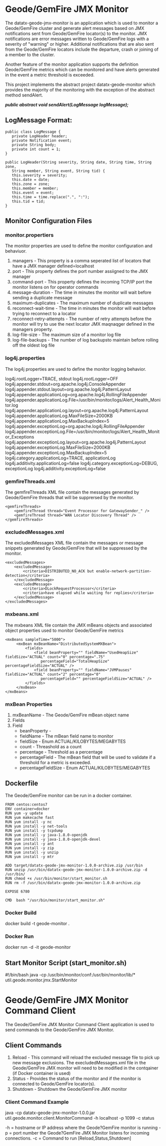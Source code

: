 # Geode/GemFire JMX Monitor

The datatx-geode-jmx-monitor is an application which is used to monitor a Geode/GemFire cluster and generate alert messages based on JMX notifications sent from Geode/GemFire locator(s) to the monitor. JMX notifications are error messages written to Geode/GemFire logs with a severity of "warning" or higher. Additional notifications that are also sent from the Geode/GemFire locators include the departure, crash or joining of a member to the cluster.

Another feature of the monitor application supports the definition Geode/GemFire metrics which can be monitored and have alerts generated in the event a metric threshold is exceeded.

This project implements the abstract project datatx-geode-monitor which provides the majority of the monitoring with the exception of the abstract method sendAlert.

***public abstract void sendAlert(LogMessage logMessage);***

## LogMessage Format:

    public class LogMessage {
       private LogHeader header;
       private Notification event;
       private String body;
       private int count = 1;
    }
    
    public LogHeader(String severity, String date, String time, String zone,
       String member, String event, String tid) {
       this.severity = severity;
       this.date = date;
       this.zone = zone;
       this.member = member;
       this.event = event;
       this.time = time.replace(".", ":");
       this.tid = tid;
    }
    
## Monitor Configuration Files

### monitor.propertiers
The monitor properties are used to define the monitor configuration and behaviuor.

1. managers - This property is a comma seperated list of locators that have a JMX manager defined=localhost
2. port - This property defines the port number assiigned to the JMX manager
3. command-port - This property defines the incoming TCP/IP port the monitor listens on for operator commands
4. message-duration  - The time in minutes the monitor will wait before sending a duplicate message
5. maximum-duplicates - The maximum number of duplicate messages
6. reconnect-wait-time - The time in minutes the monitor will wait before trying to reconnect to a locator  
7. reconnect-retry-attempts - The number of retry attempts before the monitor will try to use the next locator JMX maqnaqger defined in the managers property. 
8. log-file-size - The maximum size of a monitor log file
9. log-file-backups - The number of log backupsto maintain before rolling off the oldest log file

### log4j.properties
The log4j properties are used to define the monitor logging behavior.

log4j.rootLogger=TRACE, stdout
log4j.rootLogger=OFF
log4j.appender.stdout=org.apache.log4j.ConsoleAppender
log4j.appender.stdout.layout=org.apache.log4j.PatternLayout
log4j.appender.applicationLog=org.apache.log4j.RollingFileAppender
log4j.appender.applicationLog.File=/usr/bin/monitor/logs/Alert_Health_Monitor.log
log4j.appender.applicationLog.layout=org.apache.log4j.PatternLayout
log4j.appender.applicationLog.MaxFileSize=2000KB
log4j.appender.applicationLog.MaxBackupIndex=5
log4j.appender.exceptionLog=org.apache.log4j.RollingFileAppender
log4j.appender.exceptionLog.File=/usr/bin/monitor/logs/Alert_Health_Monitor_Exceptions
log4j.appender.exceptionLog.layout=org.apache.log4j.PatternLayout
log4j.appender.exceptionLog.MaxFileSize=2000KB
log4j.appender.exceptionLog.MaxBackupIndex=5
log4j.category.applicationLog=TRACE, applicationLog
log4j.additivity.applicationLog=false
log4j.category.exceptionLog=DEBUG, exceptionLog
log4j.additivity.exceptionLog=false

### gemfireThreads.xml
The gemfireThreads XML file contain the messages generated by Geode/GemFire threads that will be supprersed by the monitor.

    <gemfireThreads>
        <gemfireThread thread="Event Processor for GatewaySender_" />
        <gemfireThread thread="WAN Locator Discovery Thread" />
    </gemfireThreads>

### excludedMessages.xml
The excludedMessages XML file contain the messages or message snippets generated by Geode/GemFire that will be suppressed by the monitor.

    <excludedMessages>
        <excludedMessage>
            <criteria>DISTRIBUTED_NO_ACK but enable-network-partition-detection</criteria>
        </excludedMessage>
        <excludedMessage>
            <criteria>DLockRequestProcessor</criteria>
            <criteria>have elapsed while waiting for replies</criteria>
        </excludedMessage>
    </excludedMessages>

### mxbeans.xml
The mxbeans XML file contain the JMX mBeans objects and associated object properties used to monitor Geode/GemFire metrics

    <mxBeans sampleTime="5000">
         <mxBean mxBeanName="DistributedSystemMXBean">
             <fields>
                 <field beanProperty="" fieldName="UsedHeapSize" fieldSize="ACTUAL" count="0" percentage=".75"
                    percentageField="TotalHeapSize" percentageFieldSize="ACTUAL" />
                 <field beanProperty="" fieldName="JVMPauses" fieldSize="ACTUAL" count="2" percentage="0" 
                    percentageField="" percentageFieldSize="ACTUAL" />
             </fields>
         </mxBean>
    </mxBeans>

### mxBean Properties

1. mxBeanName - The Geode/GemFire mBean object name
2. Fields
3. Field
   * beanProperty - 
   * fieldName - The mBean field name to monitor
   * fieldSize - Enum ACTUAL/KILOBYTES/MEGABYTES
   * count - Threashold as a count 
   * percentage - Threshold as a percentage 
   * percentageField - The mBean field that will be used to validate if a threshold for a metric is exceeded.
   * percentageFieldSize - Enum ACTUAL/KILOBYTES/MEGABYTES
   
## Dockerfile

The Geode/GemFire monitor can be run in a docker container. 

    FROM centos:centos7
    ENV container=docker
    RUN yum -y update
    RUN yum makecache fast
    RUN yum install -y nc
    RUN yum install -y net-tools
    RUN yum install -y tcpdump
    RUN yum install -y java-1.8.0-openjdk 
    RUN yum install -y java-1.8.0-openjdk-devel
    RUN yum install -y ant
    RUN yum install -y zip
    RUN yum install -y unzip
    RUN yum install -y mtr

    ADD target/datatx-geode-jmx-monitor-1.0.0-archive.zip /usr/bin
    RUN unzip /usr/bin/datatx-geode-jmx-monitor-1.0.0-archive.zip -d /usr/bin/
    RUN chmod +x /usr/bin/monitor/start_monitor.sh
    RUN rm -f /usr/bin/datatx-geode-jmx-monitor-1.0.0-archive.zip

    EXPOSE 6780

    CMD  bash "/usr/bin/monitor/start_monitor.sh"

### Docker Build

docker build -t geode-monitor .

### Docker Run
docker run -d -it geode-monitor

## Start Monitor Script (start_monitor.sh)

#!/bin/bash
java -cp /usr/bin/monitor/conf:/usr/bin/monitor/lib/* util.geode.monitor.jmx.StartMonitor

# Geode/GemFire JMX Monitor Command Client

The Geode/GemFire JMX Monitor Command Client application is used to send commands to the Geode/GemFire JMX Monitor.

## Client Commands

1. Reload - This command will reload the excluded message file to pick up new message exclusions. The execludedMessages.xml file in the Geode/GemFire JMX monitor will need to be modified in the contqainer (if Docker container is used) 
2. Status - Provides the status of the monitor and if the monitor is connected to Geode/GemFire locator(s).
3. Shutdown - Shutdown the Geode/GemFire JMX monitor

### Client Command Example
java -cp datatx-geode-jmx-monitor-1.0.0.jar util.geode.monitor.client.MonitorCommand -h localhost -p 1099 -c status

-h = hostname or IP address where the Geode?GemFire monitor is running
-p = port number the Geode?GemFire JMX Monitor listens for incoming connections.
-c = Command to run [Reload,Status,Shutdown]





